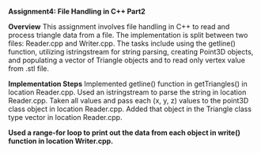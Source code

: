 **Assignment4: File Handling in C++ Part2**

**Overview**
This assignment involves file handling in C++ to read and process triangle data from a file. 
The implementation is split between two files: Reader.cpp and Writer.cpp. 
The tasks include using the getline() function, utilizing istringstream for string parsing, creating Point3D objects, and populating a vector of Triangle objects and to read only vertex value from .stl file.

**Implementation Steps**
Implemented getline() function in getTriangles() in location Reader.cpp.
Used an istringstream to parse the string in location Reader.cpp.
Taken all values and pass each (x, y, z) values to the point3D class object in location Reader.cpp.
Added that object in the Triangle class type vector in location Reader.cpp. 

**Used a range-for loop to print out the data from each object in write() function in location Writer.cpp.**

